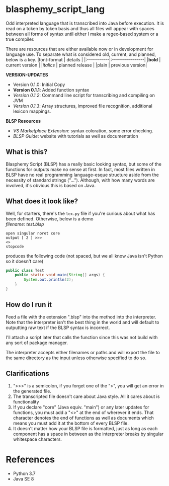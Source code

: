 # blasphemy_script_lang
Odd interpreted language that is transcribed into Java before execution. It is read on a token by token basis and thus all files will appear with spaces between all forms of syntax until either I make a regex-based system or a true compiler.

There are resources that are either available now or in development for language use. To separate what is considered old, current, and planned, below is a key.
|font-format | details         |
|:-----------|:----------------|
|**bold**    | current version |
|*italics*   | planned release |
|plain       | previous version|

**VERSION-UPDATES**
- Version 0.1.0: Initial Copy
- **Version 0.1.1**: Added function syntax
- *Version 0.1.2*: Command line script for transcribing and compiling on JVM
- *Version 0.1.3*: Array structures, improved file recognition, additional lexicon mappings.

**BLSP Resources**
- *VS Marketplace Extension*: syntax coloration, some error checking.
- *BLSP Guide*: website with tutorials as well as documentation

## What is this?
Blasphemy Script (BLSP) has a really basic looking syntax, but some of the functions for outputs make no sense at first. In fact, most files written in BLSP have no real programming language-esque structure aside from the necessity of standard strings ("..."). Although, with how many words are involved, it's obvious this is based on Java.

## What does it look like?
Well, for starters, there's the ```lex.py``` file if you're curious about what has been defined. Otherwise, below is a demo<br>
*filename: test.blsp*
```
open singular noret core
output [ 2 ] >>>
<>
stopcode
```
produces the following code (not spaced, but we all know Java isn't Python so it doesn't care)
```java
public class Test
    public static void main(String[] args) {
        System.out.println(2);
    }
}
```

## How do I run it
Feed a file with the extension ".blsp" into the method into the interpreter. Note that the interpreter isn't the best thing in the world and will default to outputting raw text if the BLSP syntax is incorrect.

I'll attach a script later that calls the function since this was not build with any sort of package manager.

The interpreter accepts either filenames or paths and will export the file to the same directory as the input unless otherwise specified to do so.

## Clarifications
1. ">>>" is a semicolon, if you forget one of the ">", you will get an error in the generated file.
2. The transcripted file doesn't care about Java style. All it cares about is functionality
3. If you declare "core" (Java equiv. "main") or any later updates for functions, you must add a "<>" at the end of wherever it ends. That character denotes the end of functions as well as documents which means you must add it at the bottom of every BLSP file.
4. It doesn't matter how your BLSP file is formatted, just as long as each component has a space in between as the interpreter breaks by singular whitespace characters.
# References
- Python 3.7
- Java SE 8
